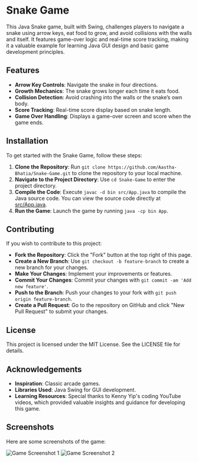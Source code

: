 # Snake Game

This Java Snake game, built with Swing, challenges players to navigate a snake using arrow keys, eat food to grow, and avoid collisions with the walls and itself. It features game-over logic and real-time score tracking, making it a valuable example for learning Java GUI design and basic game development principles.

## Features
- **Arrow Key Controls**: Navigate the snake in four directions.
- **Growth Mechanics**: The snake grows longer each time it eats food.
- **Collision Detection**: Avoid crashing into the walls or the snake’s own body.
- **Score Tracking**: Real-time score display based on snake length.
- **Game Over Handling**: Displays a game-over screen and score when the game ends.

## Installation
To get started with the Snake Game, follow these steps:
1. **Clone the Repository**: Run `git clone https://github.com/Aastha-Bhatia/Snake-Game.git` to clone the repository to your local machine.
2. **Navigate to the Project Directory**: Use `cd Snake-Game` to enter the project directory.
3. **Compile the Code**: Execute `javac -d bin src/App.java` to compile the Java source code. You can view the source code directly at [src/App.java](https://github.com/Aastha-Bhatia/Snake-Game/blob/main/Snake/src/App.java).
4. **Run the Game**: Launch the game by running `java -cp bin App`.

## Contributing
If you wish to contribute to this project:
- **Fork the Repository**: Click the "Fork" button at the top right of this page.
- **Create a New Branch**: Use `git checkout -b feature-branch` to create a new branch for your changes.
- **Make Your Changes**: Implement your improvements or features.
- **Commit Your Changes**: Commit your changes with `git commit -am 'Add new feature'`.
- **Push to the Branch**: Push your changes to your fork with `git push origin feature-branch`.
- **Create a Pull Request**: Go to the repository on GitHub and click "New Pull Request" to submit your changes.

## License
This project is licensed under the MIT License. See the LICENSE file for details.

## Acknowledgements
- **Inspiration**: Classic arcade games.
- **Libraries Used**: Java Swing for GUI development.
- **Learning Resources**: Special thanks to Kenny Yip's coding YouTube videos, which provided valuable insights and guidance for developing this game.
## Screenshots
Here are some screenshots of the game:

![Game Screenshot 1](images/GameScreenshot1.png)
![Game Screenshot 2](images/GameScreenshot2.png)
